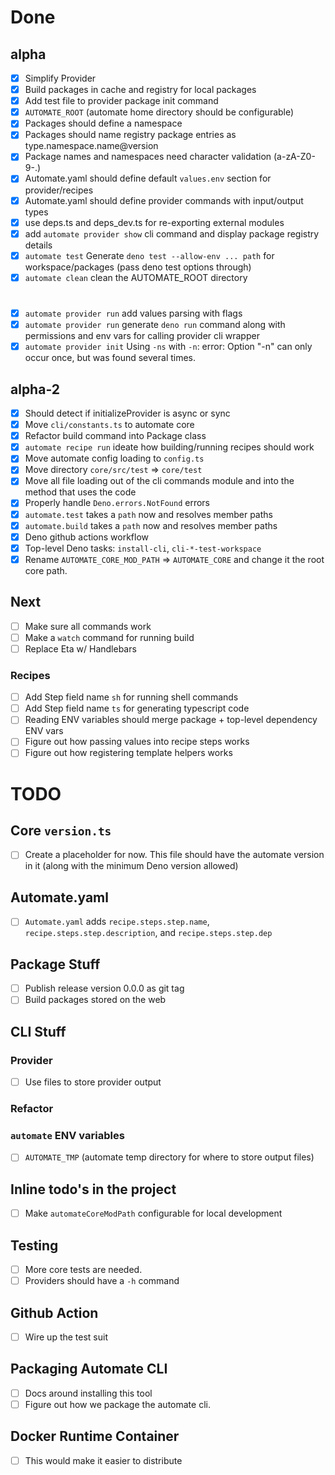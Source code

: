 # Done

## alpha
- [x] Simplify Provider
- [x] Build packages in cache and registry for local packages
- [x] Add test file to provider package init command
- [x] `AUTOMATE_ROOT` (automate home directory should be configurable)
- [x] Packages should define a namespace
- [x] Packages should name registry package entries as type.namespace.name@version
- [x] Package names and namespaces need character validation (a-zA-Z0-9-.)
- [x] Automate.yaml should define default `values.env` section for provider/recipes
- [x] Automate.yaml should define provider commands with input/output types
- [x] use deps.ts and deps_dev.ts for re-exporting external modules
- [x] add `automate provider show` cli command and display package registry details
- [x] `automate test` Generate `deno test --allow-env ... path` for workspace/packages (pass deno test options through)
- [x] `automate clean` clean the AUTOMATE_ROOT directory
#
- [x] `automate provider run` add values parsing with flags
- [x] `automate provider run` generate `deno run` command along with permissions and env vars for calling provider cli wrapper
- [x] `automate provider init` Using `-ns` with `-n`: error: Option "-n" can only occur once, but was found several times.

## alpha-2
- [x] Should detect if initializeProvider is async or sync
- [x] Move `cli/constants.ts` to automate core
- [x] Refactor build command into Package class
- [x] `automate recipe run` ideate how building/running recipes should work
- [x] Move automate config loading to `config.ts`
- [x] Move directory `core/src/test` => `core/test`
- [x] Move all file loading out of the cli commands module and into the method that uses the code
- [x] Properly handle `Deno.errors.NotFound` errors
- [x] `automate.test` takes a `path` now and resolves member paths
- [x] `automate.build` takes a `path` now and resolves member paths
- [x] Deno github actions workflow
- [x] Top-level Deno tasks: `install-cli`, `cli-*-test-workspace`
- [x] Rename `AUTOMATE_CORE_MOD_PATH` => `AUTOMATE_CORE` and change it the root core path.

## Next
- [ ] Make sure all commands work
- [ ] Make a `watch` command for running build
- [ ] Replace Eta w/ Handlebars

### Recipes
- [ ] Add Step field name `sh` for running shell commands
- [ ] Add Step field name `ts` for generating typescript code
- [ ] Reading ENV variables should merge package + top-level dependency ENV vars
- [ ] Figure out how passing values into recipe steps works
- [ ] Figure out how registering template helpers works

# TODO

## Core `version.ts`
- [ ] Create a placeholder for now. This file should have the automate version in it (along with the minimum Deno version allowed)

## Automate.yaml
- [ ] `Automate.yaml` adds `recipe.steps.step.name`, `recipe.steps.step.description`, and `recipe.steps.step.dep`

## Package Stuff
- [ ] Publish release version 0.0.0 as git tag
- [ ] Build packages stored on the web

## CLI Stuff

### Provider
- [ ] Use files to store provider output

### Refactor

### `automate` ENV variables
- [ ] `AUTOMATE_TMP` (automate temp directory for where to store output files)

## Inline todo's in the project
- [ ] Make `automateCoreModPath` configurable for local development

## Testing
- [ ] More core tests are needed.
- [ ] Providers should have a `-h` command

## Github Action
- [ ] Wire up the test suit

## Packaging Automate CLI
- [ ] Docs around installing this tool
- [ ] Figure out how we package the automate cli.

## Docker Runtime Container
- [ ] This would make it easier to distribute
